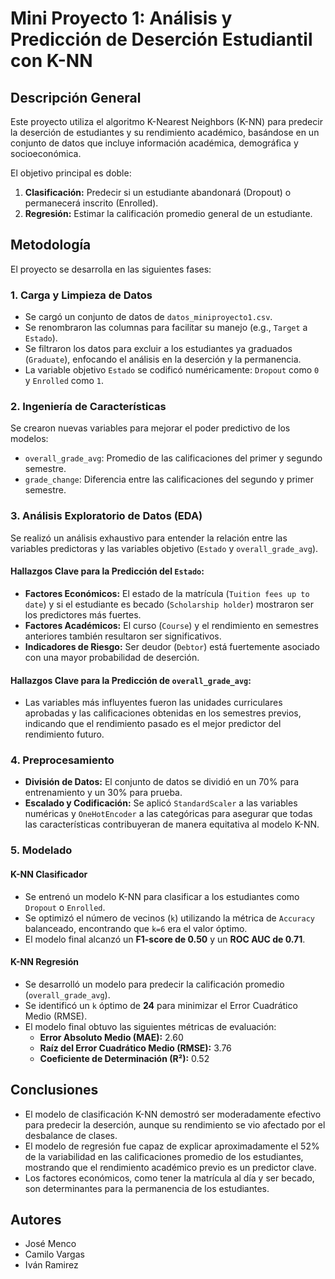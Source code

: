 # Mini Proyecto 1: Análisis y Predicción de Deserción Estudiantil con K-NN

## Descripción General

Este proyecto utiliza el algoritmo K-Nearest Neighbors (K-NN) para predecir la deserción de estudiantes y su rendimiento académico, basándose en un conjunto de datos que incluye información académica, demográfica y socioeconómica.

El objetivo principal es doble:
1.  **Clasificación:** Predecir si un estudiante abandonará (Dropout) o permanecerá inscrito (Enrolled).
2.  **Regresión:** Estimar la calificación promedio general de un estudiante.

## Metodología

El proyecto se desarrolla en las siguientes fases:

### 1. Carga y Limpieza de Datos

- Se cargó un conjunto de datos de `datos_miniproyecto1.csv`.
- Se renombraron las columnas para facilitar su manejo (e.g., `Target` a `Estado`).
- Se filtraron los datos para excluir a los estudiantes ya graduados (`Graduate`), enfocando el análisis en la deserción y la permanencia.
- La variable objetivo `Estado` se codificó numéricamente: `Dropout` como `0` y `Enrolled` como `1`.

### 2. Ingeniería de Características

Se crearon nuevas variables para mejorar el poder predictivo de los modelos:
- `overall_grade_avg`: Promedio de las calificaciones del primer y segundo semestre.
- `grade_change`: Diferencia entre las calificaciones del segundo y primer semestre.

### 3. Análisis Exploratorio de Datos (EDA)

Se realizó un análisis exhaustivo para entender la relación entre las variables predictoras y las variables objetivo (`Estado` y `overall_grade_avg`).

#### Hallazgos Clave para la Predicción del `Estado`:

- **Factores Económicos:** El estado de la matrícula (`Tuition fees up to date`) y si el estudiante es becado (`Scholarship holder`) mostraron ser los predictores más fuertes.
- **Factores Académicos:** El curso (`Course`) y el rendimiento en semestres anteriores también resultaron ser significativos.
- **Indicadores de Riesgo:** Ser deudor (`Debtor`) está fuertemente asociado con una mayor probabilidad de deserción.

#### Hallazgos Clave para la Predicción de `overall_grade_avg`:

- Las variables más influyentes fueron las unidades curriculares aprobadas y las calificaciones obtenidas en los semestres previos, indicando que el rendimiento pasado es el mejor predictor del rendimiento futuro.

### 4. Preprocesamiento

- **División de Datos:** El conjunto de datos se dividió en un 70% para entrenamiento y un 30% para prueba.
- **Escalado y Codificación:** Se aplicó `StandardScaler` a las variables numéricas y `OneHotEncoder` a las categóricas para asegurar que todas las características contribuyeran de manera equitativa al modelo K-NN.

### 5. Modelado

#### K-NN Clasificador

- Se entrenó un modelo K-NN para clasificar a los estudiantes como `Dropout` o `Enrolled`.
- Se optimizó el número de vecinos (`k`) utilizando la métrica de `Accuracy` balanceado, encontrando que `k=6` era el valor óptimo.
- El modelo final alcanzó un **F1-score de 0.50** y un **ROC AUC de 0.71**.

#### K-NN Regresión

- Se desarrolló un modelo para predecir la calificación promedio (`overall_grade_avg`).
- Se identificó un `k` óptimo de **24** para minimizar el Error Cuadrático Medio (RMSE).
- El modelo final obtuvo las siguientes métricas de evaluación:
    - **Error Absoluto Medio (MAE):** 2.60
    - **Raíz del Error Cuadrático Medio (RMSE):** 3.76
    - **Coeficiente de Determinación (R²):** 0.52

## Conclusiones

- El modelo de clasificación K-NN demostró ser moderadamente efectivo para predecir la deserción, aunque su rendimiento se vio afectado por el desbalance de clases.
- El modelo de regresión fue capaz de explicar aproximadamente el 52% de la variabilidad en las calificaciones promedio de los estudiantes, mostrando que el rendimiento académico previo es un predictor clave.
- Los factores económicos, como tener la matrícula al día y ser becado, son determinantes para la permanencia de los estudiantes.

## Autores

- José Menco
- Camilo Vargas
- Iván Ramirez
